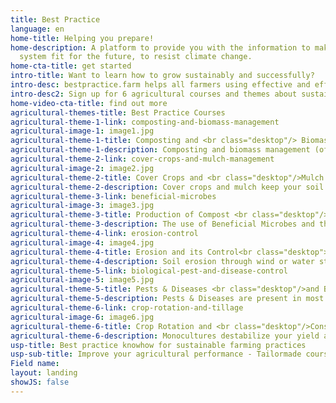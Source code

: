 ```yaml
---
title: Best Practice
language: en
home-title: Helping you prepare!
home-description: A platform to provide you with the information to make your farming
  system fit for the future, to resist climate change.
home-cta-title: get started
intro-title: Want to learn how to grow sustainably and successfully?
intro-desc: bestpractice.farm helps all farmers using effective and efficient methods to manage their crops in an organic and sustainable way
intro-desc2: Sign up for 6 agricultural courses and themes about sustainable farming management and benefit from explaining videos, demonstrations of real farmers, posters and many more on how to use sustainable practices on your farm!
home-video-cta-title: find out more
agricultural-themes-title: Best Practice Courses
agricultural-theme-1-link: composting-and-biomass-management
agricultural-image-1: image1.jpg
agricultural-theme-1-title: Composting and <br class="desktop"/> Biomass Management
agricultural-theme-1-description: Composting and biomass management (of crop residues and/or manure) are fundamental for nutrient and water-holding capacity and healthy soil life.
agricultural-theme-2-link: cover-crops-and-mulch-management
agricultural-image-2: image2.jpg
agricultural-theme-2-title: Cover Crops and <br class="desktop"/>Mulch Management
agricultural-theme-2-description: Cover crops and mulch keep your soil covered and therefore keep it moist and fertile. They also reduce erosion and leguminous cover crops feed your soil with extra nitrogen.
agricultural-theme-3-link: beneficial-microbes
agricultural-image-3: image3.jpg
agricultural-theme-3-title: Production of Compost <br class="desktop"/>Tea, Beneficial Microbes
agricultural-theme-3-description: The use of Beneficial Microbes and the production of compost starter and compost tea are important practices for a healthy soil life and a good soil fertility.
agricultural-theme-4-link: erosion-control
agricultural-image-4: image4.jpg
agricultural-theme-4-title: Erosion and its Control<br class="desktop"><br class="desktop">
agricultural-theme-4-description: Soil erosion through wind or water strongly degrades soil fertility and thus the soil’s value. Learn here what one can do about it.<br/><br/>
agricultural-theme-5-link: biological-pest-and-disease-control
agricultural-image-5: image5.jpg
agricultural-theme-5-title: Pests & Diseases <br class="desktop"/>and Biological Control
agricultural-theme-5-description: Pests & Diseases are present in most farms worldwide, but with simple measures and practices one can reduce them significantly.<br/><br/>
agricultural-theme-6-link: crop-rotation-and-tillage
agricultural-image-6: image6.jpg
agricultural-theme-6-title: Crop Rotation and <br class="desktop"/>Conservation Tillage
agricultural-theme-6-description: Monocultures destabilize your yield and leach your soil out. Learn about the right choice of crop rotation and how to till the soil using conservation tillage practices.
usp-title: Best practice knowhow for sustainable farming practices
usp-sub-title: Improve your agricultural performance - Tailormade courses to help you grow more stable and successful!
Field name: 
layout: landing
showJS: false
---
```


